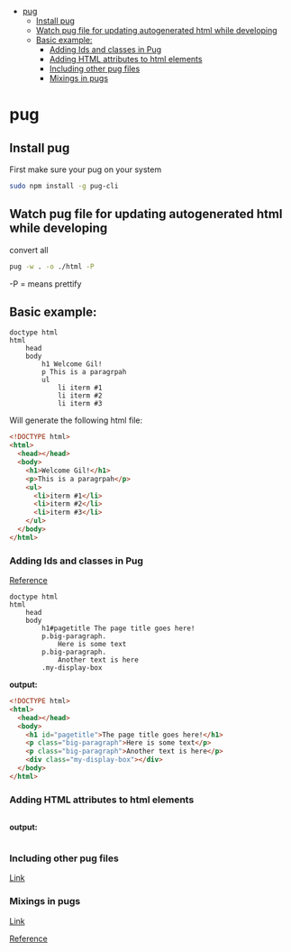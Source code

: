 <!--ts-->
   * [pug](#pug)
      * [Install pug](#install-pug)
      * [Watch pug file for updating autogenerated html while developing](#watch-pug-file-for-updating-autogenerated-html-while-developing)
      * [Basic example:](#basic-example)
         * [Adding Ids and classes in Pug](#adding-ids-and-classes-in-pug)
         * [Adding HTML attributes to html elements](#adding-html-attributes-to-html-elements)
         * [Including other pug files](#including-other-pug-files)
         * [Mixings in pugs](#mixings-in-pugs)

<!-- Added by: gil_diy, at: 2020-07-19T15:44+03:00 -->

<!--te-->

# pug

## Install pug

First make sure your pug on your system

```bash
sudo npm install -g pug-cli
```

## Watch pug file for updating autogenerated html while developing

convert all 

```bash
pug -w . -o ./html -P 
```
-P = means prettify

## Basic example:

```pug
doctype html
html
    head
    body
        h1 Welcome Gil!
        p This is a paragrpah
        ul
            li iterm #1
            li iterm #2
            li iterm #3
```

Will generate the following html file:

```html
<!DOCTYPE html>
<html>
  <head></head>
  <body>
    <h1>Welcome Gil!</h1>
    <p>This is a paragrpah</p>
    <ul>
      <li>iterm #1</li>
      <li>iterm #2</li>
      <li>iterm #3</li>
    </ul>
  </body>
</html>
```

### Adding Ids and classes in Pug

[Reference](https://youtu.be/kt3cEjjkCZA?t=632)

```pug
doctype html
html
    head
    body
        h1#pagetitle The page title goes here!
        p.big-paragraph.
            Here is some text
        p.big-paragraph.
            Another text is here
        .my-display-box
```

**output:**

```html
<!DOCTYPE html>
<html>
  <head></head>
  <body>
    <h1 id="pagetitle">The page title goes here!</h1>
    <p class="big-paragraph">Here is some text</p>
    <p class="big-paragraph">Another text is here</p>
    <div class="my-display-box"></div>
  </body>
</html>
```

### Adding HTML attributes to html elements

```pug

```

**output:**

```html
```

### Including other pug files

[Link](https://youtu.be/kt3cEjjkCZA?t=3023)


### Mixings in pugs

[Link](https://youtu.be/kt3cEjjkCZA?t=3339)


[Reference](https://www.youtube.com/watch?v=kt3cEjjkCZA)